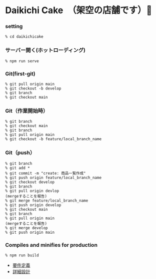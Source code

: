 # Daikichi Cake　（架空の店舗です）🎂

### setting

```
% cd daikichicake
```

### サーバー開く(ホットローディング)

```
% npm run serve
```
### Git(first-git)
```
% git pull origin main
% git checkout -b develop
% git branch
% git checkout main
```
### Git（作業開始時）
```
% git branch
% git checkout main
% git branch
% git pull origin main
% git checkout -b feature/local_branch_name
```
### Git（push）
```
% git branch
% git add *
% git commit -m "create: 商品一覧作成"
% git push origin feature/local_branch_name
% git checkout develop
% git branch
% git pull origin devlop
(mergeすることを報告)
% git merge feature/local_branch_name
% git push origin develop
% git checkout main
% git branch
% git pull origin main
(mergeすることを報告)
% git merge develop
% git push origin main
```

### Compiles and minifies for production

```
% npm run build
```

- [要件定義](https://docs.google.com/spreadsheets/d/1ua170RNHM4LrqY8_uTKbRVWinn9tzG4CkiqQwHx5fSU/edit#gid=0)
- [詳細設計](https://docs.google.com/spreadsheets/d/1ktu9-Ivw0WOn3Sbca9B0QOGduyDYXLLWt4bKDOAY4Jk/edit#gid=0)
